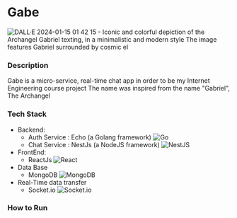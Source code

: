 # Gabe
![DALL·E 2024-01-15 01 42 15 - Iconic and colorful depiction of the Archangel Gabriel texting, in a minimalistic and modern style  The image features Gabriel surrounded by cosmic el](https://github.com/mr-amirfazel/Gabe/assets/78591315/e018608f-6f0e-44f7-a470-1d1bc89358f5)

### Description
  Gabe is a micro-service,  real-time chat app in order to be my Internet Engineering course project
  The name was inspired from the name "Gabriel", The Archangel
### Tech Stack
  - Backend:
      - Auth Service : Echo (a Golang framework) ![Go](https://img.shields.io/badge/go-%2300ADD8.svg?style=for-the-badge&logo=go&logoColor=white)
      - Chat Service : NestJs (a NodeJS framework) ![NestJS](https://img.shields.io/badge/nestjs-%23E0234E.svg?style=for-the-badge&logo=nestjs&logoColor=white)
  - FrontEnd:
    - ReactJs 	![React](https://img.shields.io/badge/react-%2320232a.svg?style=for-the-badge&logo=react&logoColor=%2361DAFB)
  - Data Base
    - MongoDB   ![MongoDB](https://img.shields.io/badge/MongoDB-%234ea94b.svg?style=for-the-badge&logo=mongodb&logoColor=white)
  - Real-Time data transfer
      - Socket.io ![Socket.io](https://img.shields.io/badge/Socket.io-black?style=for-the-badge&logo=socket.io&badgeColor=010101)
### How to Run
